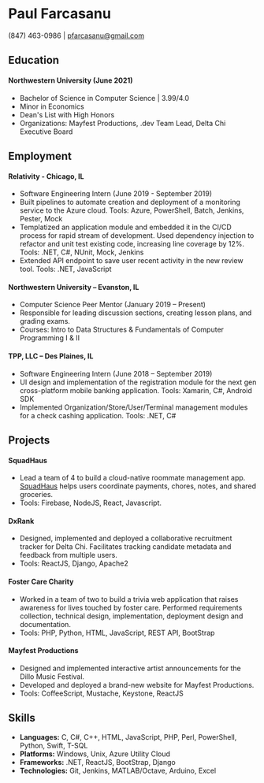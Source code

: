 # Paul Farcasanu
(847) 463-0986 | pfarcasanu@gmail.com

## Education

#### Northwestern University (June 2021)
 - Bachelor of Science in Computer Science | 3.99/4.0
 - Minor in Economics
 - Dean's List with High Honors
 - Organizations: Mayfest Productions, .dev Team Lead, Delta Chi Executive Board

## Employment

#### Relativity - Chicago, IL
 - Software Engineering Intern (June 2019 - September 2019)
 - Built pipelines to automate creation and deployment of a monitoring service to the Azure cloud. Tools: Azure, PowerShell, Batch, Jenkins, Pester, Mock
 - Templatized an application module and embedded it in the CI/CD process for rapid stream of development. Used dependency injection to refactor and unit test existing code, increasing line coverage by 12%. Tools: .NET, C#, NUnit, Mock, Jenkins
 - Extended API endpoint to save user recent activity in the new review tool. Tools: .NET, JavaScript

#### Northwestern University – Evanston, IL
 - Computer Science Peer Mentor (January 2019 – Present)
 - Responsible for leading discussion sections, creating lesson plans, and grading exams.
 - Courses: Intro to Data Structures & Fundamentals of Computer Programming I & II

#### TPP, LLC – Des Plaines, IL
 - Software Engineering Intern (June 2018 – September 2019)
 - UI design and implementation of the registration module for the next gen cross-platform mobile banking application. Tools: Xamarin, C#, Android SDK
 - Implemented Organization/Store/User/Terminal management modules for a check cashing
application. Tools: .NET, C#

## Projects

#### SquadHaus
 - Lead a team of 4 to build a cloud-native roommate management app. [SquadHaus](https://squadhaus.firebaseapp.com/#/) helps users coordinate payments, chores, notes, and shared groceries. 
 - Tools: Firebase, NodeJS, React, Javascript. 

#### DxRank
 - Designed, implemented and deployed a collaborative recruitment tracker for Delta Chi. Facilitates tracking candidate metadata and feedback from multiple users. 
 - Tools: ReactJS, Django, Apache2

#### Foster Care Charity
 - Worked in a team of two to build a trivia web application that raises awareness for lives touched by foster care. Performed requirements collection, technical design, implementation, deployment design and documentation. 
 - Tools: PHP, Python, HTML, JavaScript, REST API, BootStrap

#### Mayfest Productions
 - Designed and implemented interactive artist announcements for the Dillo Music Festival.
 - Developed and deployed a brand-new website for Mayfest Productions.
 - Tools: CoffeeScript, Mustache, Keystone, ReactJS

## Skills
 - **Languages:** C, C#, C++, HTML, JavaScript, PHP, Perl, PowerShell, Python, Swift, T-SQL
 - **Platforms:** Windows, Unix, Azure Utility Cloud
 - **Frameworks:** .NET, ReactJS, BootStrap, Django
 - **Technologies:** Git, Jenkins, MATLAB/Octave, Arduino, Excel
